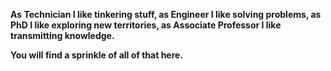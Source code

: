 **As Technician I like tinkering stuff, as Engineer I like solving problems, as PhD I like exploring new territories, as Associate Professor I like transmitting knowledge.**

**You will find a sprinkle of all of that here.**
